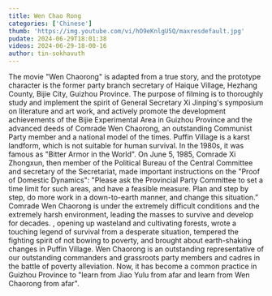 ```yaml
---
title: Wen Chao Rong
categories: ['Chinese']
thumb: 'https://img.youtube.com/vi/hO9eKnlgU5Q/maxresdefault.jpg'
pudate: 2024-06-29T18:01:38
videos: 2024-06-29-18-00-16
author: tin-sokhavuth
---
```

The movie "Wen Chaorong" is adapted from a true story, and the prototype character is the former party branch secretary of Haique Village, Hezhang County, Bijie City, Guizhou Province. The purpose of filming is to thoroughly study and implement the spirit of General Secretary Xi Jinping's symposium on literature and art work, and actively promote the development achievements of the Bijie Experimental Area in Guizhou Province and the advanced deeds of Comrade Wen Chaorong, an outstanding Communist Party member and a national model of the times. Puffin Village is a karst landform, which is not suitable for human survival. In the 1980s, it was famous as "Bitter Armor in the World". On June 5, 1985, Comrade Xi Zhongxun, then member of the Political Bureau of the Central Committee and secretary of the Secretariat, made important instructions on the "Proof of Domestic Dynamics": "Please ask the Provincial Party Committee to set a time limit for such areas, and have a feasible measure. Plan and step by step, do more work in a down-to-earth manner, and change this situation.” Comrade Wen Chaorong is under the extremely difficult conditions and the extremely harsh environment, leading the masses to survive and develop for decades. , opening up wasteland and cultivating forests, wrote a touching legend of survival from a desperate situation, tempered the fighting spirit of not bowing to poverty, and brought about earth-shaking changes in Puffin Village. Wen Chaorong is an outstanding representative of our outstanding commanders and grassroots party members and cadres in the battle of poverty alleviation. Now, it has become a common practice in Guizhou Province to "learn from Jiao Yulu from afar and learn from Wen Chaorong from afar".